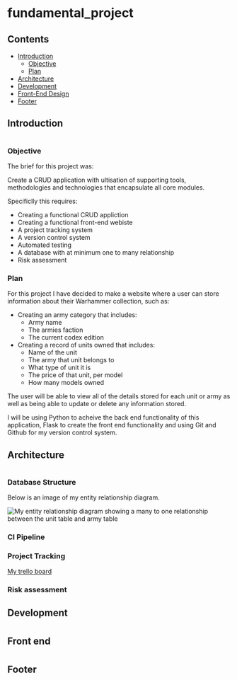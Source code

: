 # fundamental_project


## Contents
* [Introduction](#introduction)
    * [Objective](#Objective)
    * [Plan](#Plan)
* [Architecture](#architecture)
* [Development](#development)
* [Front-End Design](#front-end)
* [Footer](#footer)

## Introduction
#
### **Objective**

The brief for this project was:  

Create a CRUD application with ultisation of supporting tools, methodologies and technologies that encapsulate all core modules.

Specificlly this requires:
- Creating a functional CRUD appliction
- Creating a functional front-end webiste
- A project tracking system
- A version control system
- Automated testing
- A database  with at minimum one to many relationship
- Risk assessment


### **Plan**

For this project I have decided to make a website where a user can store information about their Warhammer collection, such as:
* Creating an army category that includes:
    * Army name
    * The armies faction
    * The current codex edition
* Creating a record of units owned that includes:
    * Name of the unit
    * The army that unit belongs to
    * What type of unit it is
    * The price of that unit, per model
    * How many models owned

The user will be able to view all of the details stored for each unit or army as well as being able to update or delete any information stored. 

I will be using Python to acheive the back end functionality of this application, Flask to create the front end functionality and using Git and Github for my version control system.
## Architecture
#
### **Database Structure**
Below is an image of my entity relationship diagram. 

![My entity relationship diagram showing a many to one relationship between the unit table and army table](https://imgur.com/a/cVpWrQ5)
### **CI Pipeline**

### **Project Tracking**

[My trello board](https://trello.com/b/HLRWiOv1/fundamental-project)

### **Risk assessment**

## Development
#


## Front end
#


## Footer
#

